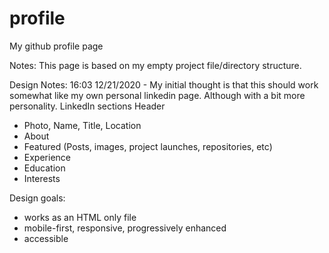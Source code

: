 # profile
My github profile page

Notes:
This page is based on my empty project file/directory structure.

Design Notes:
16:03 12/21/2020 - My initial thought is that this should work somewhat like my own personal linkedin page. Although with a bit more personality.
LinkedIn sections
Header
* Photo, Name, Title, Location
* About
* Featured (Posts, images, project launches, repositories, etc)
* Experience
* Education
* Interests

Design goals:
* works as an HTML only file
* mobile-first, responsive, progressively enhanced
* accessible
